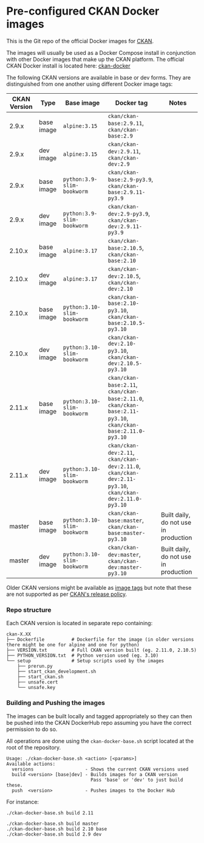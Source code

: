 # Pre-configured CKAN Docker images

This is the Git repo of the official Docker images for [CKAN](https://github.com/ckan/ckan/).

The images will usually be used as a Docker Compose install in conjunction with other Docker images that make up the CKAN platform. The official CKAN Docker install is located here: [ckan-docker](https://github.com/ckan/ckan-docker)

The following CKAN versions are available in base or dev forms. They are distinguished from one another using different Docker image tags:

| CKAN Version | Type |  Base image | Docker tag | Notes |
| --- | --- | --- | --- | --- |
| 2.9.x  | base image | `alpine:3.15`               | `ckan/ckan-base:2.9.11`, `ckan/ckan-base:2.9`                |  |
| 2.9.x  | dev image  | `alpine:3.15`               | `ckan/ckan-dev:2.9.11`, `ckan/ckan-dev:2.9`                  |  |
| 2.9.x  | base image | `python:3.9-slim-bookworm`  | `ckan/ckan-base:2.9-py3.9`, `ckan/ckan-base:2.9.11-py3.9`    |  |
| 2.9.x  | dev image  | `python:3.9-slim-bookworm`  | `ckan/ckan-dev:2.9-py3.9`, `ckan/ckan-dev:2.9.11-py3.9`      |  |
| 2.10.x | base image | `alpine:3.17`               | `ckan/ckan-base:2.10.5`, `ckan/ckan-base:2.10`               |  |
| 2.10.x | dev image  | `alpine:3.17`               | `ckan/ckan-dev:2.10.5`, `ckan/ckan-dev:2.10`                 |  |
| 2.10.x | base image | `python:3.10-slim-bookworm` | `ckan/ckan-base:2.10-py3.10`, `ckan/ckan-base:2.10.5-py3.10` |  |
| 2.10.x | dev image  | `python:3.10-slim-bookworm` | `ckan/ckan-dev:2.10-py3.10`, `ckan/ckan-dev:2.10.5-py3.10`   |  |
| 2.11.x | base image | `python:3.10-slim-bookworm` | `ckan/ckan-base:2.11`, `ckan/ckan-base:2.11.0`, `ckan/ckan-base:2.11-py3.10`, `ckan/ckan-base:2.11.0-py3.10`          |  |
| 2.11.x | dev image  | `python:3.10-slim-bookworm` | `ckan/ckan-dev:2.11`, `ckan/ckan-dev:2.11.0`, `ckan/ckan-dev:2.11-py3.10`, `ckan/ckan-dev:2.11.0-py3.10`            |  |
| master | base image | `python:3.10-slim-bookworm` | `ckan/ckan-base:master`, `ckan/ckan-base:master-py3.10`      | Built daily, do not use in production |
| master | dev image  | `python:3.10-slim-bookworm` | `ckan/ckan-dev:master`, `ckan/ckan-dev:master-py3.10`        | Built daily, do not use in production |


Older CKAN versions might be available as [image tags](https://hub.docker.com/r/ckan/ckan-base/tags) but note that these are not supported as per [CKAN's release policy](https://docs.ckan.org/en/latest/maintaining/releases.html#supported-versions).


### Repo structure

Each CKAN version is located in separate repo containing:

```
ckan-X.XX
├── Dockerfile          # Dockerfile for the image (in older versions there might be one for alpine and one for python)
├── VERSION.txt         # Full CKAN version built (eg. 2.11.0, 2.10.5)
├── PYTHON_VERSION.txt  # Python version used (eg. 3.10)
└── setup               # Setup scripts used by the images
    ├── prerun.py
    ├── start_ckan_development.sh
    ├── start_ckan.sh
    ├── unsafe.cert
    └── unsafe.key

```

### Building and Pushing the images

The images can be built locally and tagged appropriately so they can then be pushed into the CKAN DockerHub repo
assuming you have the correct permission to do so.

All operations are done using the `ckan-docker-base.sh` script located at the root of the repository.

```
Usage: ./ckan-docker-base.sh <action> [<params>]
Available actions:
  versions                   - Shows the current CKAN versions used
  build <version> [base|dev] - Builds images for a CKAN version
                               Pass 'base' or 'dev' to just build these.
  push  <version>            - Pushes images to the Docker Hub

```

For instance:

```
./ckan-docker-base.sh build 2.11

./ckan-docker-base.sh build master
./ckan-docker-base.sh build 2.10 base
./ckan-docker-base.sh build 2.9 dev
```


